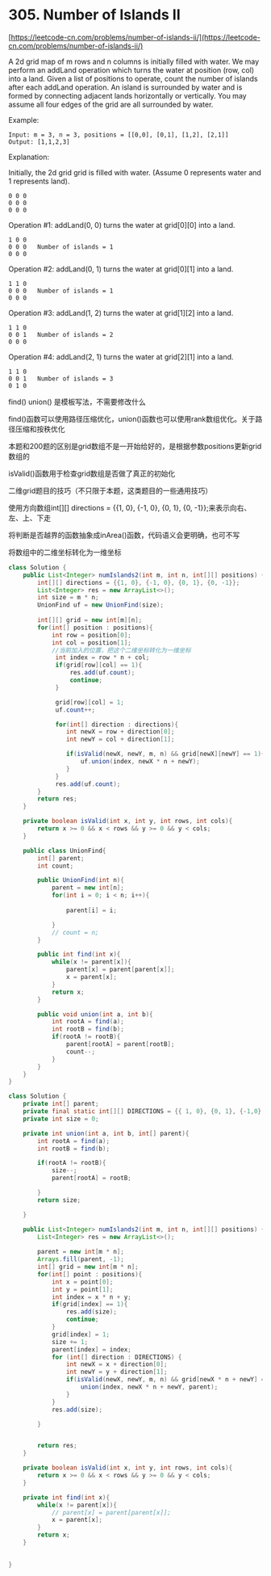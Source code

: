 # 305. Number of Islands II

[https://leetcode-cn.com/problems/number-of-islands-ii/](https://leetcode-cn.com/problems/number-of-islands-ii/)  
  
A 2d grid map of m rows and n columns is initially filled with water. We may perform an addLand operation which turns the water at position \(row, col\) into a land. Given a list of positions to operate, count the number of islands after each addLand operation. An island is surrounded by water and is formed by connecting adjacent lands horizontally or vertically. You may assume all four edges of the grid are all surrounded by water.

Example:



```text
Input: m = 3, n = 3, positions = [[0,0], [0,1], [1,2], [2,1]]
Output: [1,1,2,3]    
```

Explanation:

Initially, the 2d grid grid is filled with water. \(Assume 0 represents water and 1 represents land\).



```text
0 0 0
0 0 0
0 0 0
```

Operation \#1: addLand\(0, 0\) turns the water at grid\[0\]\[0\] into a land.



```text
1 0 0
0 0 0   Number of islands = 1
0 0 0
```

Operation \#2: addLand\(0, 1\) turns the water at grid\[0\]\[1\] into a land.



```text
1 1 0
0 0 0   Number of islands = 1
0 0 0
```

Operation \#3: addLand\(1, 2\) turns the water at grid\[1\]\[2\] into a land.

```text
1 1 0
0 0 1   Number of islands = 2
0 0 0
```

Operation \#4: addLand\(2, 1\) turns the water at grid\[2\]\[1\] into a land.



```text
1 1 0
0 0 1   Number of islands = 3
0 1 0
```

find() union() 是模板写法，不需要修改什么

find()函数可以使用路径压缩优化，union()函数也可以使用rank数组优化。关于路径压缩和按秩优化

本题和200题的区别是grid数组不是一开始给好的，是根据参数positions更新grid数组的

isValid()函数用于检查grid数组是否做了真正的初始化

二维grid题目的技巧（不只限于本题，这类题目的一些通用技巧）

使用方向数组int[][] directions = {{1, 0}, {-1, 0}, {0, 1}, {0, -1}};来表示向右、左、上、下走

将判断是否越界的函数抽象成inArea()函数，代码语义会更明确，也可不写

将数组中的二维坐标转化为一维坐标


```java
class Solution {
    public List<Integer> numIslands2(int m, int n, int[][] positions) {
        int[][] directions = {{1, 0}, {-1, 0}, {0, 1}, {0, -1}};
        List<Integer> res = new ArrayList<>();
        int size = m * n;
        UnionFind uf = new UnionFind(size);
        
        int[][] grid = new int[m][n];
        for(int[] position : positions){
            int row = position[0];
            int col = position[1];
            //当前加入的位置，把这个二维坐标转化为一维坐标
             int index = row * n + col;
             if(grid[row][col] == 1){
                 res.add(uf.count);
                 continue;
             }

             grid[row][col] = 1;
             uf.count++;

             for(int[] direction : directions){
                int newX = row + direction[0];
                int newY = col + direction[1];

                if(isValid(newX, newY, m, n) && grid[newX][newY] == 1){
                    uf.union(index, newX * n + newY);
                }   
             }
             res.add(uf.count);
        }
        return res;
    }

    private boolean isValid(int x, int y, int rows, int cols){
        return x >= 0 && x < rows && y >= 0 && y < cols;
    }

    public class UnionFind{
        int[] parent;
        int count;

        public UnionFind(int n){
            parent = new int[n];
            for(int i = 0; i < n; i++){
                 
                parent[i] = i;

            }
            // count = n;
        }

        public int find(int x){
            while(x != parent[x]){
                parent[x] = parent[parent[x]];
                x = parent[x];
            }
            return x;
        }

        public void union(int a, int b){
            int rootA = find(a);
            int rootB = find(b);
            if(rootA != rootB){
                parent[rootA] = parent[rootB];
                count--;
            }
        }
    }
}
```

```java
class Solution {
    private int[] parent;
    private final static int[][] DIRECTIONS = {{ 1, 0}, {0, 1}, {-1,0},{0,-1}};
    private int size = 0;

    private int union(int a, int b, int[] parent){
        int rootA = find(a);
        int rootB = find(b);

        if(rootA != rootB){
            size--;
            parent[rootA] = rootB;

        }
        return size;

    }

    public List<Integer> numIslands2(int m, int n, int[][] positions) {
        List<Integer> res = new ArrayList<>();
       
        parent = new int[m * n];
        Arrays.fill(parent, -1);
        int[] grid = new int[m * n];
        for(int[] point : positions){
            int x = point[0];
            int y = point[1];
            int index = x * n + y;
            if(grid[index] == 1){
                res.add(size);
                continue;
            }
            grid[index] = 1;
            size += 1;
            parent[index] = index;
            for (int[] direction : DIRECTIONS) {
                int newX = x + direction[0];
                int newY = y + direction[1];
                if(isValid(newX, newY, m, n) && grid[newX * n + newY] == 1){
                    union(index, newX * n + newY, parent);
                }
            }
            res.add(size);

        }


        return res;
    }

    private boolean isValid(int x, int y, int rows, int cols){
        return x >= 0 && x < rows && y >= 0 && y < cols;
    }

    private int find(int x){
        while(x != parent[x]){
            // parent[x] = parent[parent[x]];
            x = parent[x];
        }
        return x;
    }

   
}
```

